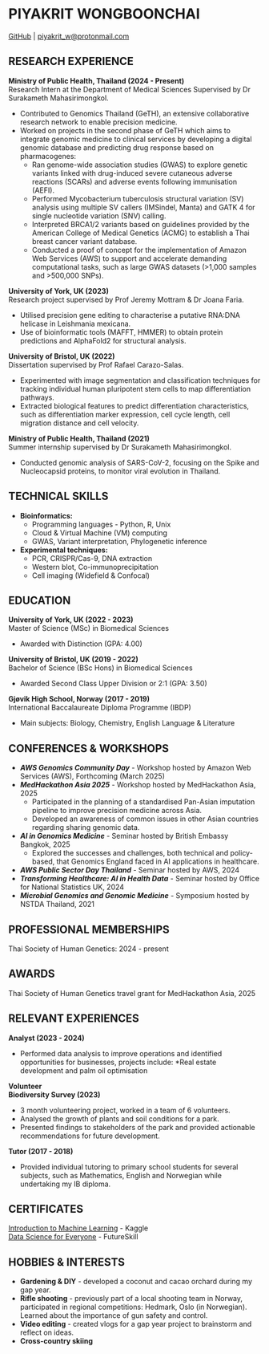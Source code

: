 # PIYAKRIT WONGBOONCHAI

[GitHub](https://github.com/engwbc) | piyakrit_w@protonmail.com 
## RESEARCH EXPERIENCE <br>
**Ministry of Public Health, Thailand (2024 - Present)** <br>
Research Intern at the Department of Medical Sciences 
Supervised by Dr Surakameth Mahasirimongkol.
* Contributed to Genomics Thailand (GeTH), an extensive collaborative research network to enable precision medicine. 
* Worked on projects in the second phase of GeTH which aims to integrate genomic medicine to clinical services by developing a digital genomic database and predicting drug response based on pharmacogenes: <br>
  * Ran genome-wide association studies (GWAS) to explore genetic variants linked with drug-induced severe cutaneous adverse reactions (SCARs) and adverse events following immunisation (AEFI).
  * Performed Mycobacterium tuberculosis structural variation (SV) analysis using multiple SV callers (IMSindel, Manta) and GATK 4 for single nucleotide variation (SNV) calling.
  * Interpreted BRCA1/2 variants based on guidelines provided by the American College of Medical Genetics (ACMG) to establish a Thai breast cancer variant database.
  * Conducted a proof of concept for the implementation of Amazon Web Services (AWS) to support and accelerate demanding computational tasks, such as large GWAS datasets (>1,000 samples and >500,000 SNPs). <br>

**University of York, UK (2023)** <br>
Research project supervised by Prof Jeremy Mottram & Dr Joana Faria. 
* Utilised precision gene editing to characterise a putative RNA:DNA helicase in Leishmania mexicana.
* Use of bioinformatic tools (MAFFT, HMMER) to obtain protein predictions and AlphaFold2 for structural analysis. <br>

**University of Bristol, UK (2022)** <br>
Dissertation supervised by Prof Rafael Carazo-Salas. 
* Experimented with image segmentation and classification techniques for tracking individual human pluripotent stem cells to map differentiation pathways.
* Extracted biological features to predict differentiation characteristics, such as differentiation marker expression, cell cycle length, cell migration distance and cell velocity. <br>

**Ministry of Public Health, Thailand (2021)** <br>	
Summer internship supervised by Dr Surakameth Mahasirimongkol.
* Conducted genomic analysis of SARS-CoV-2, focusing on the Spike and Nucleocapsid proteins, to monitor viral evolution in Thailand.
## TECHNICAL SKILLS
* **Bioinformatics:**
  * Programming languages - Python, R, Unix
  * Cloud & Virtual Machine (VM) computing
  * GWAS, Variant interpretation, Phylogenetic inference <br>
* **Experimental techniques:**
  * PCR, CRISPR/Cas-9, DNA extraction
  * Western blot, Co-immunoprecipitation
  * Cell imaging (Widefield & Confocal) <br>
## EDUCATION
**University of York, UK (2022 - 2023)** <br>
Master of Science (MSc) in Biomedical Sciences <br>
* Awarded with Distinction (GPA: 4.00) <br>

**University of Bristol, UK (2019 - 2022)** <br>
Bachelor of Science (BSc Hons) in Biomedical Sciences <br>
* Awarded Second Class Upper Division or 2:1 (GPA: 3.50) <br>

**Gjøvik High School, Norway (2017 - 2019)** <br>
International Baccalaureate Diploma Programme (IBDP) <br>
* Main subjects: Biology, Chemistry, English Language & Literature

## CONFERENCES & WORKSHOPS
* ***AWS Genomics Community Day*** - Workshop hosted by Amazon Web Services (AWS), Forthcoming (March 2025)
* ***MedHackathon Asia 2025*** - Workshop hosted by MedHackathon Asia, 2025
  * Participated in the planning of a standardised Pan-Asian imputation pipeline to improve precision medicine across Asia. 
  * Developed an awareness of common issues in other Asian countries regarding sharing genomic data.
* ***AI in Genomics Medicine*** - Seminar hosted by British Embassy Bangkok, 2025
  * Explored the successes and challenges, both technical and policy-based, that Genomics England faced in AI applications in healthcare.
* ***AWS Public Sector Day Thailand*** - Seminar hosted by AWS, 2024
* ***Transforming Healthcare: AI in Health Data*** - Seminar hosted by Office for National Statistics UK, 2024
* ***Microbial Genomics and Genomic Medicine*** - Symposium hosted by NSTDA Thailand, 2021

## PROFESSIONAL MEMBERSHIPS
Thai Society of Human Genetics: 2024 - present	

## AWARDS
Thai Society of Human Genetics travel grant for MedHackathon Asia, 2025

## RELEVANT EXPERIENCES
**Analyst (2023 - 2024)** <br>
* Performed data analysis to improve operations and identified opportunities for businesses, projects include:
  *Real estate development and palm oil optimisation
  
**Volunteer** <br>
**Biodiversity Survey (2023)**
* 3 month volunteering project, worked in a team of 6 volunteers. 
* Analysed the growth of plants and soil conditions for a park.
* Presented findings to stakeholders of the park and provided actionable recommendations for future development.

**Tutor (2017 - 2018)** <br>
* Provided individual tutoring to primary school students for several subjects, such as Mathematics, English and Norwegian while undertaking my IB diploma.

## CERTIFICATES
[Introduction to Machine Learning](https://www.kaggle.com/learn/certification/zeeweemama/intro-to-machine-learning) - Kaggle <br>
[Data Science for Everyone](https://drive.google.com/file/d/18jKZ87-q6ndzHkxqrP_s-PnX58nnprYW/view?usp=drive_link) - FutureSkill

## HOBBIES & INTERESTS
* **Gardening & DIY** - developed a coconut and cacao orchard during my gap year.
* **Rifle shooting** - previously part of a local shooting team in Norway, participated in regional competitions: Hedmark, Oslo (in Norwegian). Learned about the importance of gun safety and control.
* **Video editing** - created vlogs for a gap year project to brainstorm and reflect on ideas.
* **Cross-country skiing**
